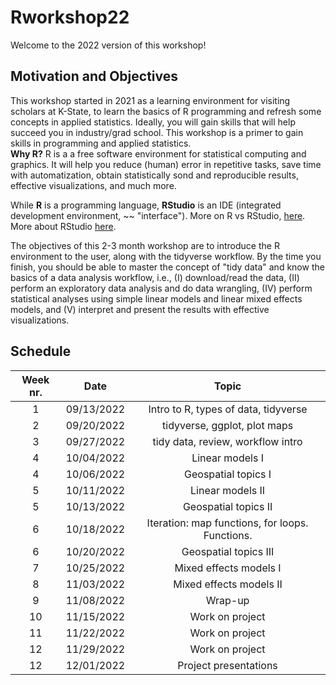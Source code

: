 # Rworkshop22  
Welcome to the 2022 version of this workshop!  
## Motivation and Objectives  
This workshop started in 2021 as a learning environment for visiting scholars at K-State, to learn the basics of R programming and refresh some concepts in applied statistics. Ideally, you will gain skills that will help succeed you in industry/grad school. This workshop is a primer to gain skills in programming and applied statistics.    
**Why R?** R is a a free software environment for statistical computing and graphics. It will help you reduce (human) error in repetitive tasks, save time with automatization, obtain statistically sond and reproducible results, effective visualizations, and much more.  

While **R** is a programming language, **RStudio** is an IDE (integrated development environment, ~~ "interface"). More on R vs RStudio, [here](https://mgimond.github.io/ES218/R_vs_RStudio.html). More about RStudio [here](https://b-rodrigues.github.io/modern_R/getting-to-know-rstudio.html).  

The objectives of this 2-3 month workshop are to introduce the R environment to the user, along with the tidyverse workflow. By the time you finish, you should be able to master the concept of "tidy data" and know the basics of a data analysis workflow, i.e., (I) download/read the data, (II) perform an exploratory data analysis and do data wrangling, (IV) perform statistical analyses using simple linear models and linear mixed effects models, and (V) interpret and present the results with effective visualizations.  

## Schedule  

| Week nr. | Date  | Topic  |
| :-----: | :-: | :-: |
| 1 | 09/13/2022 | Intro to R, types of data, tidyverse |
| 2 | 09/20/2022 | tidyverse, ggplot, plot maps |
| 3 | 09/27/2022 | tidy data, review, workflow intro |
| 4 | 10/04/2022 | Linear models I |
| 4 | 10/06/2022 | Geospatial topics I |
| 5 | 10/11/2022 | Linear models II |
| 5 | 10/13/2022 | Geospatial topics II |
| 6 | 10/18/2022 | Iteration: map functions, for loops. Functions. |
| 6 | 10/20/2022 | Geospatial topics III |
| 7 | 10/25/2022 | Mixed effects models I |
| 8 | 11/03/2022 | Mixed effects models II |
| 9 | 11/08/2022 | Wrap-up |
| 10 | 11/15/2022 | Work on project |
| 11 | 11/22/2022 | Work on project |
| 12 | 11/29/2022 | Work on project |
| 12 | 12/01/2022 | Project presentations |
